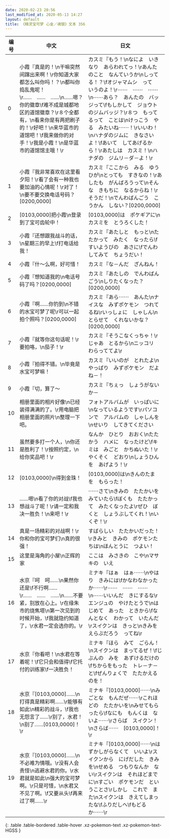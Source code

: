 ```yaml
---
date: 2020-02-23 20:56
last_modified_at: 2020-05-13 14:27
layout: default
title: 《精灵宝可梦 心金／魂银》文本 356
---
```

| 编号 | 中文 | 日文 |
| ---- | ---- | ---- |
| 0 | 小霞『真是的！\n干嘛突然间蹿出来啊！\r你知道大家都怎么叫你吗！？\n都叫你捣乱鬼呢！\r……　……　……\n……嗯？你的徽章\f难不成是城都地区的道馆徽章？\r８个全都有，\n看来你是有两把刷子的！\r好吧！\n来华蓝市的道馆吧！\f我来做你的对手！\r我是小霞！\n是华蓝市的道馆馆主哦！\r | カスミ『もう！\nなによ　いきなり　あらわれてっ！\rあんたのこと　なんていうか\nしってる！？\fオジャマムシ　って　いうのよ！\r⋯⋯　⋯⋯　⋯⋯\n⋯⋯あら？　あんたの　バッジって\fもしかして　ジョウトのジムバッジ？\r８つ　もってるって　ことは\nけっこう　やる　みたいね⋯⋯！\rいいわ！\nハナダのジムに　きなさいよ！\fあいて　してあげるから！\rあたしは　カスミ！\nハナダの　ジムリ－ダ－よ！\r |
| 1 | 小霞『我非常喜欢在这里看夕阳！\r看了会有一种我也要加油的心情呢！\r对了！\n要不要交换电话号码？[0200,0000] | カスミ『ここから　みる　ゆうひが\nとっても　すきなの！\rあしたも　がんばろうって\nそんな　きもちに　なるからね！\rそうだ！\nでんわばんごう　こうかん　しない？[0200,0000] |
| 2 | [0103,0000]把小霞\n登录到了宝可齿轮中！ | [0103,0000]は　ポケギアに\nカスミを　とうろくした！ |
| 3 | 小霞『还想跟我战斗的话，\n星期三的早上\f打电话给我！ | カスミ『あたしと　もっと\nたたかって　みたく　なったら\fすいようびの　あさに\fでんわ　してみて　ちょうだい！ |
| 4 | 小霞『什～么啊，好可惜！ | カスミ『な－んだ　ざんねん！ |
| 5 | 小霞『想知道我的\n电话号码了吗？[0200,0000] | カスミ『あたしの　でんわばんごう\nしりたくなった？[0200,0000] |
| 6 | 小霞『啊……你钓到\n不错的水宝可梦了呢\r可以一起拍个照吗？[0200,0000] | カスミ『あら⋯⋯　あんた\nナイスな　みずポケモン　つれてるね\rいっしょに　しゃしん\nとらせて　くれないかな？[0200,0000] |
| 7 | 小霞『就等你这句话呢！\r要拍咯，\n茄子！\r | カスミ『そうこなくっちゃ！\rじゃあ　とるから\nニッコリ　わらっててよ\r |
| 8 | 小霞『拍得不错。\n毕竟是水宝可梦嘛！ | カスミ『いいのが　とれたよ\nやっぱり　みずポケモン　だよね－！ |
| 9 | 小霞『切，算了～ | カスミ『ちぇっ　しょうがないか－ |
| 10 | 相册里面的相片好像\n已经装得满满的了。\r用电脑把相册里面的照片\n整理一下吧。 | フォトアルバムが　いっぱいに\nなっているようです\rパソコンで　アルバムの　しゃしんを\nせいり　してきてください |
| 11 | 虽然要多打一个人，\n你还是胜利了！\r按照约定，\n给你奖品吧！\r | なんか　ひとり　おおく\nたたかう　ハメに　なったけど\fキミは　みごと　かちぬいた！\rやくそく　どおり\nしょうひんを　あげよう！\r |
| 12 | [0103,0000]\n得到金珠！ | [0103,0000]は\nきんのたま　を　もらった！ |
| 13 | ……嗯\n看了你的对战\f我也想战斗了呢！\r请一定和我决一胜负！\n来吧！\r | ⋯⋯さて\nきみの　たたかいを　みていたら\fぼくも　たたかって　みたくなったよ\rぜひ　ぼくと　しょうぶしてくれ！\nいくぞ！\r |
| 14 | 真是一场精彩的对战啊！\r你和你的宝可梦们\n真的很强！ | すばらしい　たたかいだった！\rきみと　きみの　ポケモンたちは\nほんとうに　つよい！ |
| 15 | 这里是海角的小屋\n正辉的家 | ここは　みさきの　こや\nマサキの　いえ |
| 16 | 水京『呵　呵……\n果然你还是\f不行啊……\r……　……　……\n……不要紧，别放在心上。\r在缘朱市的烧焦塔\n第一次见到的时候开始，\f我就隐约知道了，\r水君一定会选你的。\r | ミナキ『はぁ　はぁ⋯⋯\nやはり　きみには\fかなわなかった　か⋯⋯\r⋯⋯　⋯⋯　⋯⋯\n⋯⋯いいんだ　きにするな\rエンジュの　やけたとうで\nはじめて　あった　ときから\fなんとなく　わかって　いたんだ\rスイクンは　きっと\nきみを　えらぶだろう　ってね\r |
| 17 | 水京『你看吧！\n水君在等着呢！\f它只会和值得\f它托付的训练家\f一决胜负！ | ミナキ『ほら　みて　ごらん！\nスイクンは　まってるぜ！\fじぶんの　みを　あずけるだけの\fちからをもった　トレ－ナ－と\fぜんりょくで　たたかえるのを！ |
| 18 | 水京『[0103,0000]……\n打得真是精彩啊……\r能够有如此\n精彩的战斗，\f我也无怨言了……\r别了，水君！\n别了……[0103,0000]！\r | ミナキ『[0103,0000]⋯⋯\nみごとな　もんだぜ⋯⋯\rこれほどの　たたかいを\nみせてもらったら\fなにも　もんくは　ないよ⋯⋯\rさらば　スイクン！\nさらば⋯⋯　[0103,0000]！\r |
| 19 | 水京『[0103,0000]……\n不必难为情哦。\r没有人会责怪\n逃避水君的你。\r水君就是如此\n强大的宝可梦啊。\r只是可惜，\n水君又不见了啊。\f又要从头\f再来过了啊……\r | ミナキ『[0103,0000]⋯⋯\nはずかしがらなくて　いいよ\rスイクンから　にげだした　きみを\nせめる　つもりなんか　ない\rスイクンは　それほどまでに\nすごい　ポケモンだ　ということさ\rしかし　これで　また\nスイクンは　きえてしまったな\fふりだしへ\fもどる　か⋯⋯\r |
{: .table .table-bordered .table-hover .xz-pokemon-text .xz-pokemon-text-HGSS }